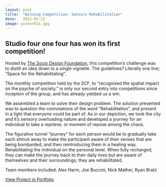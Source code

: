 ```yaml
---
layout: post
title:  "Winning Competition: Sensory Rehabilitation"
date:   2012-03-12
image: winner011.jpg
---
```


## Studio four one four has won its first competition!

Hosted by [The Socio Design Foundation](http://www.sociodesignfoundation.org/), this competition’s challenge was to distill an idea down to a single vignette. The guidelines? Literally one line; “Space for the Rehabilitating”.


The monthly competition held by the SCF, to “recognized the spatial impact on the psyche of society,” is only our second entry into competitions since inception of the group, and has already yielded us a win.

We assembled a team to solve their design problem.  The solution presented was to question the connotations of the word “Rehabilitation”, and present in a light that everyone could be part of.  As in our depiction, we took the city and it’s sensory overloading nature and developed a journey for an individual to take a reprieve, or moment of repose among the chaos.

The figurative tunnel “journey” for each person would be to gradually take each stimuli away to make the participant aware of their senses that are being bombarded, and then reintroducing them in a healing way.  Rehabilitating the individual on the personal level.  When fully recharged, they can make the journey back to their daily lives but are aware of themselves and their surroundings; they are rehabilitated.

Team members included: Alex Harm, Joe Buccini, Nick Mather, Ryan Bratz

<a href="#" class="download-btn">View Project in Portfolio</a>
